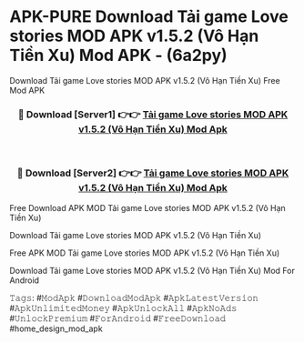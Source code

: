 # APK-PURE Download Tải game Love stories MOD APK v1.5.2 (Vô Hạn Tiền Xu) Mod APK - (6a2py)
Download Tải game Love stories MOD APK v1.5.2 (Vô Hạn Tiền Xu) Free Mod APK

<div align="center">
<h3>🔴 Download [Server1] 👉👉 <a href="https://apk-comot.site?title=Tải_game_Love_stories_MOD_APK_v1.5.2_(Vô_Hạn_Tiền_Xu)">Tải game Love stories MOD APK v1.5.2 (Vô Hạn Tiền Xu) Mod Apk</a></h3><br>

<h3>🔴 Download [Server2] 👉👉 <a href="https://apk-comot.site?title=Tải_game_Love_stories_MOD_APK_v1.5.2_(Vô_Hạn_Tiền_Xu)">Tải game Love stories MOD APK v1.5.2 (Vô Hạn Tiền Xu) Mod Apk</a></h3>
</div>


Free Download APK MOD Tải game Love stories MOD APK v1.5.2 (Vô Hạn Tiền Xu)

Download Tải game Love stories MOD APK v1.5.2 (Vô Hạn Tiền Xu) 

Free APK MOD Tải game Love stories MOD APK v1.5.2 (Vô Hạn Tiền Xu) 

Download Tải game Love stories MOD APK v1.5.2 (Vô Hạn Tiền Xu) Mod For Android

𝚃𝚊𝚐𝚜: #𝙼𝚘𝚍𝙰𝚙𝚔 #𝙳𝚘𝚠𝚗𝚕𝚘𝚊𝚍𝙼𝚘𝚍𝙰𝚙𝚔 #𝙰𝚙𝚔𝙻𝚊𝚝𝚎𝚜𝚝𝚅𝚎𝚛𝚜𝚒𝚘𝚗 #𝙰𝚙𝚔𝚄𝚗𝚕𝚒𝚖𝚒𝚝𝚎𝚍𝙼𝚘𝚗𝚎𝚢 #𝙰𝚙𝚔𝚄𝚗𝚕𝚘𝚌𝚔𝙰𝚕𝚕 #𝙰𝚙𝚔𝙽𝚘𝙰𝚍𝚜 #𝚄𝚗𝚕𝚘𝚌𝚔𝙿𝚛𝚎𝚖𝚒𝚞𝚖 #𝙵𝚘𝚛𝙰𝚗𝚍𝚛𝚘𝚒𝚍 #𝙵𝚛𝚎𝚎𝙳𝚘𝚠𝚗𝚕𝚘𝚊𝚍 #home_design_mod_apk